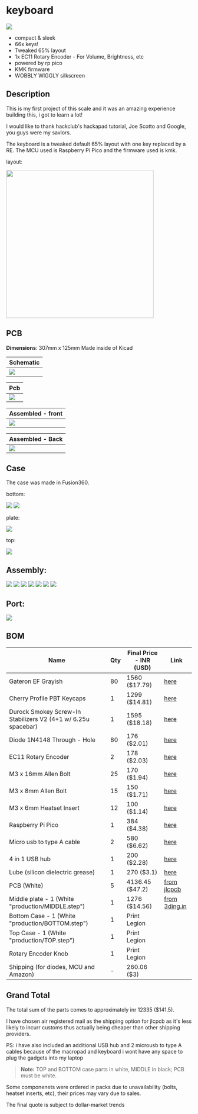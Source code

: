 # keyboard

![](assets/assemble_6.png)

- compact & sleek
- 66x keys!
- Tweaked 65% layout
- 1x EC11 Rotary Encoder - For Volume, Brightness, etc
- powered by rp pico
- KMK firmware
- WOBBLY WIGGLY silkscreen

## Description

This is my first project of this scale and it was an amazing experience building this, i got to learn a lot! 

I would like to thank hackclub's hackapad tutorial, Joe Scotto and Google, you guys were my saviors.

The keyboard is a tweaked default 65% layout with one key replaced by a RE. The MCU used is Raspberry Pi Pico and the firmware used is kmk.

layout:

<image src="assets_journal/layout.png" width="400">

## PCB

**Dimensions**: 307mm x 125mm
Made inside of Kicad

| Schematic                 |
| ------------------------- |
| ![](assets/schematic.png) |

| Pcb                 |
| --------------------- |
| ![](assets/pcb.png) |

| Assembled - front             |
| ------------------------ |
| ![](assets/pcb_3d_front.png) |

| Assembled - Back               |
| ----------------------- |
| ![](assets/pcb_3d_back.png) |

## Case

The case was made in Fusion360.

bottom:

![](assets/keyboard_bottom_case_1.png)
![](assets/keyboard_bottom_case_2.png)

plate:

![](assets/keyboard_plate.png)

top:

![](assets/keyboard_top_case.png)

## Assembly:

![](assets/assemble_1.png)
![](assets/assemble_2.png)
![](assets/assemble_3.png)
![](assets/assemble_4.png)
![](assets/assemble_5.png)
![](assets/assemble_6.png)
![](assets/assemble_7.png)

## Port: 

![](assets/usbport.png)

## BOM

| Name                                                                  | Qty | Final Price - INR (USD) | Link                                                                                                                |
| --------------------------------------------------------------------- | --- | ----------------------- | ------------------------------------------------------------------------------------------------------------------- |
| Gateron EF Grayish                                                    | 80  | 1560 ($17.79)           | [here](https://neomacro.in/products/gateron-ef-grayish)                                                             |
| Cherry Profile PBT Keycaps                                            | 1   | 1299 ($14.81)           | [here](https://stackskb.com/store/veekos-gradient-keycaps-cherry-profile-135-keys/)                                 |
| Durock Smokey Screw-In Stabilizers V2 (4+1 w/ 6.25u spacebar)         | 1   | 1595 ($18.18)           | [here](https://stackskb.com/store/durock-smokey-screw-in-stabilizers-v2/)                                           |
| Diode 1N4148 Through - Hole                                           | 80  | 176 ($2.01)             | [here](https://roboticsdna.in/product/diode-1n4148/)                                                                |
| EC11 Rotary Encoder                                                   | 2   | 178 ($2.03)             | [here](https://amzn.in/d/hVRxzij)                                                                                   |
| M3 x 16mm Allen Bolt                                                  | 25  | 170 ($1.94)             | [here](https://www.amazon.in/RT-SENSE-Socket-Screws-Machine/dp/B0CX999P9J?crid=2LR651EVK17U6&dib=eyJ2IjoiMSJ9.pNwgmpLhpW7wMwHM-KbUxGVZIEWQ2PGyzOzppZaKMsH_eIl0XoWwObHuOTBQY-qZBu8ZQUnJfckAdPsG8raXK7qR8XB8MCC0i2wtfO1oT-nOePOt5mxRUj8Ucb9E33RXC6qDRZnypdXQTVkdquX1Q0ZcLuifCMFaAYO2HtIUq_JIllvDGxRuvqQ3c-rZqzXCEkMEDP47IOF2iwhRIUPUw57NAhduxtgZALv13CXXj4YBPeHcs29PGndT0i9IRJUeifo_HE2IIZ4FttYTmnpoowtiYnSRvn9NrZaGp0pjE2g.847NW6XZvS4t8iLKZyZfb2ihLqAsqOKPYnZJtFc3xyY&dib_tag=se&keywords=16mm%2Bscrew%2Ballen%2Bsocket%2Bm3&qid=1753889826&s=industrial&sprefix=16%2Bmm%2Bscrew%2Ballen%2Bsocket%2Bm3%2Cindustrial%2C256&sr=1-3&th=1) |
| M3 x 8mm Allen Bolt                                                   | 15  | 150 ($1.71)             | [here](https://www.amazon.in/RT-SENSE-Socket-Screws-Machine/dp/B0CX99XY91?crid=2AAVLRC2YKK5N&dib=eyJ2IjoiMSJ9.HGL6-0P5xO7QNC1ET0QVTqcjke85LzZ_hZFkE2FxStoyveDWcFTfmB0PbzocM9bLWFFNLuquRZevBamMDVv6f7dpj7wOrbBJBK2zKs-6mCrW48gMHICHbG_rYhk9p8f5-AuC5J7DMCQ-VZLxf9VF3ClZtXbCIfD-SNrdKhb3ctDg0MupFs3SLgcjo4KVJgbxcUZAjDfx_lG9zSqqlKLNb2Yo6DbtxAxZHNhLK5SwI8_hxLkeFY3v3M7xlaZVwBZkrNpkir422zl5ziZhtALxuxa8Tbmn16RyfBFr6-S-5LQ.WTUDRTVHWxEiKPkCARjbkRHYKSXbn3eUCPpKHZpgQZ8&dib_tag=se&keywords=8mm%2Bscrew%2Ballen%2Bsocket%2Bm3&qid=1753889576&s=industrial&sprefix=8mm%2Bscrew%2Ballen%2Bsocket%2Bm%2Cindustrial%2C245&sr=1-5&th=1)       |
| M3 x 6mm Heatset Insert                                               | 12  | 100 ($1.14)             | [here](https://www.amazon.in/M3X6-Brass-Threaded-Round-Insert/dp/B0BB86CQSJ?crid=YYANQYUOPD4W&dib=eyJ2IjoiMSJ9.MemffQEv6bwN_JwUkjgflx4yIYhqm-RoBde59N0L6lAgMFwLuFXhTXzs0eDDDvillLCmvl9utxXvY49WkAfGcItHt6VeuPsJ9drtoxcmQGmNNcx1gavKHQunp5kw-RVbB5WgNUFQevQtkmyaHbSWSzZThYkrD4e64ZsYjEgj-ymPEzco9HdNRo16uPFU9F_OxiM3ed33wdClqKYUYyssQtOqYRFBF7eAdcrUMvf5zj9zd2SifrZUKiiOJZKEtIcVPqFy1BMa-mAQNq5PcKpe-ZDoQjop59g2b8F_UQIG7RM.hOB7rRGhO36946nYdxL4EXpyM_xdgFSJlnxi1Mm52lM&dib_tag=se&keywords=m3+4mm+heatset+inserts&qid=1753889984&s=industrial&sprefix=m3+4mm+heatset+inserts%2Cindustrial%2C212&sr=1-2)                                 |
| Raspberry Pi Pico                                                     | 1   | 384 ($4.38)             | [here](https://roboticsdna.in/product/raspberry-pi-pico/)                                                           |
| Micro usb to type A cable                                             | 2   | 580 ($6.62)             | [here](https://www.amazon.in/amazon-basics-Braided-Charging-Transfer/dp/B0CH14KT9N?crid=7ZGZL0SGL62I&dib=eyJ2IjoiMSJ9.54pQ4hLP-x3QnLhOqkaGTy7rI5nnFnLYF-313TPM28L18X6r5ZCKEbeYkPNGO9xsBzB6A0knLau59HoH5s8y2_oozITo2lsVxj1CJAevJEhkgUtv_yfu0JsiZI1iWCJ_qfU07G3d2w5jV-JRmyCr0ZvmLtZVdnDna6yZQvqUs-UeQhuhdCSRuxgoQx3Ouvc-hEGrl-8z2HmKTjhQsAG4FZivKGkkLwcdb7KxPxWw66I.1HTltbJMC5n1amEKrnUqS-67AznIHpVUr3XIcqJ_iXE&dib_tag=se&keywords=micro%2Busb%2Bto%2Ba&qid=1753927324&sprefix=micro%2Busb%2Bto%2Ba%2Caps%2C279&sr=8-3&th=1)                                                                                                                 |
| 4 in 1 USB hub                                                        | 1   | 200 ($2.28)             | [here](https://www.amazon.in/Amazon-Multiport-Adapter-Aluminium-MacBook/dp/B0CFLT45KH?crid=1AVZO6HJY7GKW&dib=eyJ2IjoiMSJ9.SbvLUcslbfZTFiES8rrCw2Nwiq7-hwNIM1JJEtVWqKmVIHD0xINbChtPw96BH1Z7bwAQvg7WEo0FLIj5NjPNZV3HESwG84oN9MGwFF_ktYWZFGq2_zIgHYh0_s8JsbwBZUuOctIL-YbY-ORDviNg51orED6FDcbN4kU47Yrz4v_sdHkRenj7_NzQM-dblPKtJCT0zWr3maz6kzoE8fH5MXkfG0hqnJWIndJLs4MHuFk.Wps7TnRlfHtjdMeHHtPgy7cId7XVHc2PYy59TEg0SXQ&dib_tag=se&keywords=usb+hub&qid=1753928115&sprefix=usb+hu%2Caps%2C246&sr=8-4)                                                                                                                                                 |
| Lube (silicon dielectric grease)                                      | 1   | 270 ($3.1)              | [here](https://www.amazon.in/gp/product/B08R3NXT3B?smid=AYQOQ4F60DJ09&th=1)                                         |
| PCB (White)                                                           | 5   | 4136.45 ($47.2)         | [from jlcpcb](assets/jlcpcb_quote.png)                                                                              | 
| Middle plate - 1 (White "production/MIDDLE.step")                     | 1   | 1276 ($14.56)           | [from 3ding.in](assets/3ding_quote.png)                                                                             |
| Bottom Case - 1 (White "production/BOTTOM.step")                      | 1   | Print Legion            |
| Top Case - 1 (White "production/TOP.step")                            | 1   | Print Legion            |
| Rotary Encoder Knob                                                   | 1   | Print Legion            |
| Shipping (for diodes, MCU and Amazon)                                 | -   | 260.06 ($3)             |

## Grand Total

The total sum of the parts comes to approximately inr 12335 ($141.5).

I have chosen air registered mail as the shipping option for jlcpcb as it's less likely to incurr customs thus actually being cheaper than other shipping providers.

PS: i have also included an additional USB hub and 2 microusb to type A cables because of the macropad and keyboard i wont have any space to plug the gadgets into my laptop

> **Note:** TOP and BOTTOM case parts in white, MIDDLE in black; PCB must be white.

Some componenets were ordered in packs due to unavailability (bolts, heatset inserts, etc), their prices may vary due to sales.

The final quote is subject to dollar-market trends
